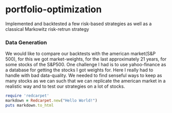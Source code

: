 # portfolio-optimization
Implemented and backtested a few risk-based strategies as well as a classical Markowitz risk-retrun strategy

### Data Generation

We would like to compare our backtests with the american market(S&P 500), for this we got market-weights, for the last approximately 21 years, for some stocks of the S&P500.
One challenge I had is to use yahoo-finance as a database for getting the stocks I got weights for. Here I really had to handle with bad data-quality. 
We needed to find senseful ways to keep as many stocks as we can such that we can replicate the american market in a realistic way and to test our strategies on a lot of stocks.

```ruby
require 'redcarpet'
markdown = Redcarpet.new("Hello World!")
puts markdown.to_html
```
